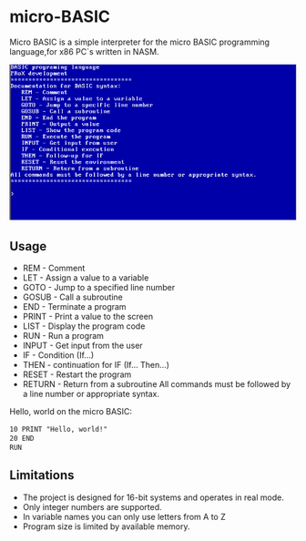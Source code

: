 # micro-BASIC 
Micro BASIC is a simple interpreter for the micro BASIC programming language,for x86 PC`s written in NASM.

![screenshot](https://github.com/PRoX2011/micro-BASIC/raw/main/screenshot.png)
## Usage
- REM - Comment
- LET - Assign a value to a variable
- GOTO - Jump to a specified line number
- GOSUB - Call a subroutine
- END - Terminate a program
- PRINT - Print a value to the screen
- LIST - Display the program code
- RUN - Run a program
- INPUT - Get input from the user
- IF - Condition (If...)
- THEN - continuation for IF (If... Then...)
- RESET - Restart the program
- RETURN - Return from a subroutine
All commands must be followed by a line number or appropriate syntax.

Hello, world on the micro BASIC:
```BASIC
10 PRINT "Hello, world!"
20 END
RUN
```

## Limitations
- The project is designed for 16-bit systems and operates in real mode.
- Only integer numbers are supported.
- In variable names you can only use letters from A to Z
- Program size is limited by available memory.
